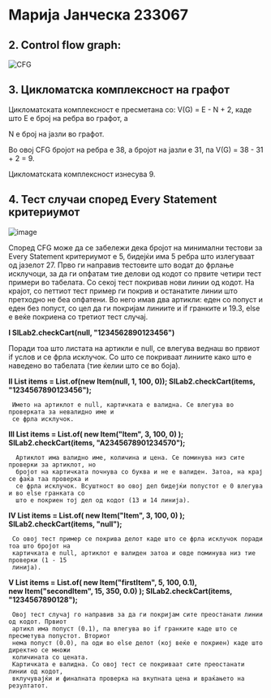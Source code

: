 # **Марија Јанческа 233067**

## 2. Control flow graph:

![CFG](https://github.com/user-attachments/assets/b212f4ce-5773-411f-b7b3-c748693c22db)


## 3. Цикломатска комплексност на графот
   
   Цикломатската комплексност е пресметана со: V(G) = E - N + 2, каде што Е е број на ребра во графот, а
   
   N е број на јазли во графот.
   
   Во овој CFG бројот на ребра е 38, а бројот на јазли е 31, па  V(G) = 38 - 31 + 2 = 9.
   
   Цикломатската комплексност изнесува 9.

## 4. Тест случаи според Every Statement критериумот
      
![image](https://github.com/user-attachments/assets/613e0250-1533-48c1-9bbd-d4271ab5f3c1)

Според CFG може да се забележи дека бројот на минимални тестови за Every Statement критериумот е 5, бидејќи има 5 ребра што излегуваат од јазелот 27.
Прво ги направив тестовите што водат до фрлање исклучоци, за да ги опфатам тие делови од кодот со првите четири тест примери во табелата. Со секој тест покривав нови линии од кодот. На крајот, со петтиот тест пример ги покрив и останатите линии што претходно не беа опфатени. Во него имав два артикли: еден со попуст и еден без попуст, со цел да ги покријам линиите и if гранките и 19.3, else е веќе покриена со третиот тест случај.

**I SILab2.checkCart(null, "1234562890123456")**

   Поради тоа што листата на артикли е null, се влегува веднаш во првиот if услов и се фрла 
   исклучок. Со што се покриваат линиите како што е наведено во табелата (тие ќелии што се во 
   боја).

   
**II List<Item> items = List.of(new Item(null, 1, 100, 0));
     SILab2.checkCart(items, "1234567890123456");** 
     
     Името на артиклот е null, картичката е валидна. Се влегува во проверката за невалидно име и 
     се фрла исклучок. 

     
 **III List<Item> items = List.of(
       new Item("Item", 3, 100, 0)
       );
       SILab2.checkCart(items, "A2345678901234570");** 
       
      Артиклот има валидно име, количина и цена. Се поминува низ сите проверки за артиклот, но 
      бројот на картичката почнува со буква и не е валиден. Затоа, на крај се фаќа таа проверка и 
      се фрла исклучок. Всуштност во овој дел бидејќи попустот е 0 влегува и во else гранката со 
      што е покриен тој дел од кодот (13 и 14 линија). 

      
 **IV List<Item> items = List.of(
      new Item("Item", 3, 100, 0)
      );
      SILab2.checkCart(items, "null");**
      
     Со овој тест пример се покрива делот каде што се фрла исклучок поради тоа што бројот на 
     картичката е null, артиклот е валиден затоа и овде поминува низ тие проверки (1 - 15 
     линија).

     
 **V List<Item> items = List.of(
     new Item("firstItem", 5, 100, 0.1),   
     new Item("secondItem", 15, 350, 0.0) 
     );
     SILab2.checkCart(items, "1234567890128");**
     
     Овој тест случај го направив за да ги покријам сите преостанати линии од кодот. Првиот 
     артикл има попуст (0.1), па влегува во if гранките каде што се пресметува попустот. Вториот 
     нема попуст (0.0), па оди во else делот (кој веќе е покриен) каде што директно се множи 
     количината со цената. 
     Картичката е валидна. Со овој тест се покриваат сите преостанати линии од кодот, 
     вклучувајќи и финалната проверка на вкупната цена и враќањето на резултатот.

